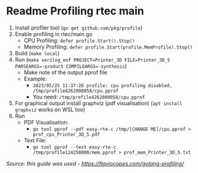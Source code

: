 # Readme Profiling rtec main

1. Install profiler tool (`go get github.com/pkg/profile`)
1. Enable profiling in rtec/main.go
    - CPU Profiling: `defer profile.Start().Stop()`
    - Memory Profiling: `defer profile.Start(profile.MemProfile).Stop()`
2. Build (`make local`)
3. Run (`make verilog_enf PROJECT=Printer_3D FILE=Printer_3D_5 PARSEARGS=-product COMPILEARGS=-synthesis`)
    - Make note of the output pprof file 
    - Example: 
        - `2023/05/25 11:37:26 profile: cpu profiling disabled, /tmp/profile4262808058/cpu.pprof`
        - You need: `/tmp/profile4262808058/cpu.pprof`
4. For graphical output install graphviz (pdf visualisation) (`apt install graphviz` works on WSL too)
5.  Run
    - PDF Visualisation:
        - `go tool pprof --pdf easy-rte-c /tmp/[CHANGE ME]/cpu.pprof > prof_cpu_Printer_3D_5.pdf`
    - Text File:
        - `go tool pprof --text easy-rte-c /tmp/profile124250000/mem.pprof > prof_mem_Printer_3D_5.txt`

_Source: this guide was used - https://flaviocopes.com/golang-profiling/_
